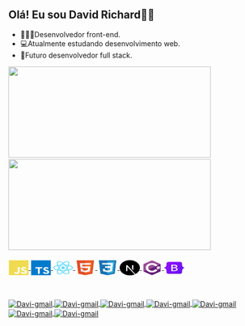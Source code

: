 ## Olá! Eu sou David Richard✌🏽

- 👨🏽‍💻Desenvolvedor front-end.
- 💻Atualmente estudando desenvolvimento web.
- 🔋Futuro desenvolvedor full stack.

<div>
<a href="https://github.com/Davirichard">
  <img height = "180em" width="400" src = "https://github-readme-stats.vercel.app/api?username=Davirichard&show_icons=true&theme=dark&include_all_commits=true&count_private=true" />
  <img height = "180em" width="400" src = "https://github-readme-stats.vercel.app/api/top-langs/?username=Davirichard&layout=compact&langs_count=7&theme=dark" />
</div>
  
  <div style="display: inline_block"><br>
  <img align="center" alt="Davi-Js" height="30" width="40" src="https://raw.githubusercontent.com/devicons/devicon/master/icons/javascript/javascript-plain.svg">
  <img align="center" alt="Davi-Ts" height="30" width="40" src="https://raw.githubusercontent.com/devicons/devicon/master/icons/typescript/typescript-plain.svg">
  <img align="center" alt="Davi-React" height="30" width="40" src="https://raw.githubusercontent.com/devicons/devicon/master/icons/react/react-original.svg">
  <img align="center" alt="Davi-HTML" height="30" width="40" src="https://raw.githubusercontent.com/devicons/devicon/master/icons/html5/html5-original.svg">
  <img align="center" alt="Davi-CSS" height="30" width="40" src="https://raw.githubusercontent.com/devicons/devicon/master/icons/css3/css3-original.svg">
  <img align="center" alt="Davi-Python" height="30" width="40" src="https://raw.githubusercontent.com/devicons/devicon/master/icons/nextjs/nextjs-original.svg">
  <img align="center" alt="Davi-Csharp" height="30" width="40" src="https://raw.githubusercontent.com/devicons/devicon/master/icons/csharp/csharp-original.svg">
   <img align="center" alt="Davi-Csharp" height="30" width="40" src="https://raw.githubusercontent.com/devicons/devicon/master/icons/bootstrap/bootstrap-original.svg">
</div>
  
  ##
  
  <div style = "display: inline_block"> <br>
<img align ="center" alt="Davi-gmail" height = "30" width = "100" src="https://img.shields.io/badge/Gmail-D14836?style=for-the-badge&logo=gmail&logoColor=white">
<img align ="center" alt="Davi-gmail" height = "30" width = "100" src="https://img.shields.io/badge/Discord-7289DA?style=for-the-badge&logo=discord&logoColor=white">
<img align ="center" alt="Davi-gmail" height = "30" width = "100" src="https://img.shields.io/badge/Twitch-9146FF?style=for-the-badge&logo=twitch&logoColor=white">
<img align ="center" alt="Davi-gmail" height = "30" width = "100" src="https://img.shields.io/badge/Telegram-2CA5E0?style=for-the-badge&logo=telegram&logoColor=white">
<img align ="center" alt="Davi-gmail" height = "30" width = "100" src="https://img.shields.io/badge/LinkedIn-0077B5?style=for-the-badge&logo=linkedin&logoColor=white">
<img align ="center" alt="Davi-gmail" height = "30" width = "100" src="https://img.shields.io/badge/Instagram-E4405F?style=for-the-badge&logo=instagram&logoColor=white">
<img align ="center" alt="Davi-gmail" height = "30" width = "100" src="https://img.shields.io/badge/Twitter-1DA1F2?style=for-the-badge&logo=twitter&logoColor=white">
</div>
